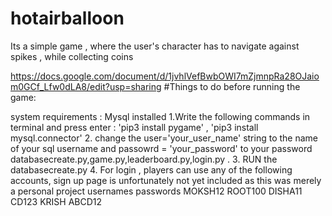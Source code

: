 # hotairballoon
Its a simple game , where the user's character has to navigate against spikes , while collecting coins

https://docs.google.com/document/d/1jvhlVefBwbOWI7mZjmnpRa28OJaiom0GCf_Lfw0dLA8/edit?usp=sharing
#Things to do before running the game:

system requirements : Mysql installed
1.Write the following commands in terminal and press enter : 'pip3 install pygame' , 'pip3 install mysql.connector'
2. change the user='your_user_name' string to the name of your sql username and passowrd = 'your_password' to your password databasecreate.py,game.py,leaderboard.py,login.py .
3. RUN the databasecreate.py
4. For login , players can use any of the following accounts, sign up page is unfortunately not yet included as this was merely a personal project
  usernames   passwords
  MOKSH12     ROOT100
  DISHA11     CD123
  KRISH       ABCD12
  
